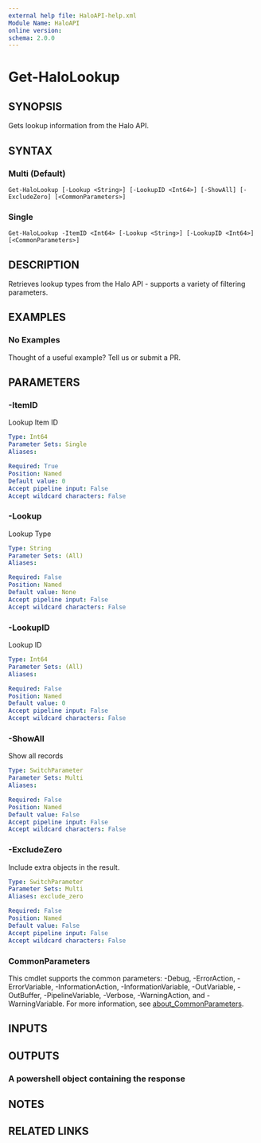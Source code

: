 ```yaml
---
external help file: HaloAPI-help.xml
Module Name: HaloAPI
online version:
schema: 2.0.0
---
```


# Get-HaloLookup

## SYNOPSIS

Gets lookup information from the Halo API.

## SYNTAX

### Multi (Default)
```
Get-HaloLookup [-Lookup <String>] [-LookupID <Int64>] [-ShowAll] [-ExcludeZero] [<CommonParameters>]
```

### Single
```
Get-HaloLookup -ItemID <Int64> [-Lookup <String>] [-LookupID <Int64>] [<CommonParameters>]
```

## DESCRIPTION

Retrieves lookup types from the Halo API - supports a variety of filtering parameters.

## EXAMPLES

### No Examples

Thought of a useful example? Tell us or submit a PR.

## PARAMETERS

### -ItemID

Lookup Item ID

```yaml
Type: Int64
Parameter Sets: Single
Aliases:

Required: True
Position: Named
Default value: 0
Accept pipeline input: False
Accept wildcard characters: False
```

### -Lookup

Lookup Type

```yaml
Type: String
Parameter Sets: (All)
Aliases:

Required: False
Position: Named
Default value: None
Accept pipeline input: False
Accept wildcard characters: False
```

### -LookupID

Lookup ID

```yaml
Type: Int64
Parameter Sets: (All)
Aliases:

Required: False
Position: Named
Default value: 0
Accept pipeline input: False
Accept wildcard characters: False
```

### -ShowAll

Show all records

```yaml
Type: SwitchParameter
Parameter Sets: Multi
Aliases:

Required: False
Position: Named
Default value: False
Accept pipeline input: False
Accept wildcard characters: False
```

### -ExcludeZero

Include extra objects in the result.

```yaml
Type: SwitchParameter
Parameter Sets: Multi
Aliases: exclude_zero

Required: False
Position: Named
Default value: False
Accept pipeline input: False
Accept wildcard characters: False
```

### CommonParameters
This cmdlet supports the common parameters: -Debug, -ErrorAction, -ErrorVariable, -InformationAction, -InformationVariable, -OutVariable, -OutBuffer, -PipelineVariable, -Verbose, -WarningAction, and -WarningVariable. For more information, see [about_CommonParameters](http://go.microsoft.com/fwlink/?LinkID=113216).

## INPUTS

## OUTPUTS

### A powershell object containing the response

## NOTES

## RELATED LINKS
